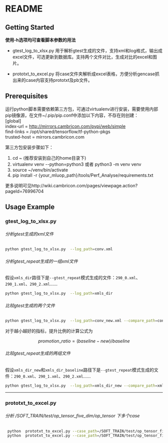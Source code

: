 README
=================================

<!-- GETTING STARTED -->
## Getting Started

**使用-h选项均可查看脚本参数的用法**

* gtest_log_to_xlsx.py
    用于解析gtest生成的文件，支持xml和log格式，输出成excel文件，可选更新到数据库。支持两个文件对比，生成对比的excel和图片。

* prototxt_to_excel.py
    将case文件夹解析成excel表格，方便分析gencase抓出来的case内容支持prototxt及pb文件。

## Prerequisites

运行python脚本需要依赖第三方包，可通过virtualenv进行安装，需要使用内部pip镜像源，在文件~/.pip/pip.conf中添加以下内容，不存在则创建：<br>
[global]<br>
index-url = http://mirrors.cambricon.com/pypi/web/simple<br>
find-links = /opt/shared/tensorflow/tf-python-pkgs<br>
trusted-host = mirrors.cambricon.com<br>

第三方包安装步骤如下：
1. cd ~ (推荐安装到自己的home目录下)
2. virtualenv venv --python=python3 或者 python3 -m venv venv
3. source ~/venv/bin/activate
4. pip install -r {your_mluop_path}/tools/Perf_Analyse/requirements.txt

更多说明可见http://wiki.cambricon.com/pages/viewpage.action?pageId=76996704
<!-- USAGE EXAMPLES -->
## Usage Example

### gtest_log_to_xlsx.py

###### 分析gtest生成的xml文件
```Bash
python gtest_log_to_xlsx.py  --log_path=conv.xml
```

###### 分析gtest_repeat生成的一组xml文件

假设`xmls_dir`路径下是`--gtest_repeat`模式生成的文件：`290_0.xml`、`290_1.xml`、`290_2.xml`……
```Bash
python gtest_log_to_xlsx.py  --log_path=xmls_dir
```
###### 比较gtest生成的两个文件
```Bash
python gtest_log_to_xlsx.py  --log_path=conv_new.xml --compare_path=conv_baseline.xml
```

对于越小越好的指标，提升比例的计算公式为
```math
promotion\_ratio = (baseline - new) / baseline
```
###### 比较gtest_repeat生成的两组文件

假设`xmls_dir_new`和`xmls_dir_baseline`路径下是`--gtest_repeat`模式生成的文件：`290_0.xml`、`290_1.xml`、`290_2.xml`……
```Bash
python gtest_log_to_xlsx.py  --log_path=xmls_dir_new --compare_path=xmls_dir_baseline
```

---------
### prototxt_to_excel.py

###### 分析 /SOFT_TRAIN/test/op_tensor_five_dim/op_tensor 下多个case

```Bash
 python  prototxt_to_excel.py --case_path=/SOFT_TRAIN/test/op_tensor_five_dim/op_tensor #不指定excel的文件夹路径，此时excel默认保存在当前文件夹下,名为op_tensor.xlsx
 python  prototxt_to_excel.py --case_path=/SOFT_TRAIN/test/op_tensor_five_dim/op_tensor  --xlsx_path=/projs/mluOp/(名字)/mluOp/tools/Perf_Analyse/test/tensor.xlsx  #指定excel的保存路径,结果文件在test内
```
